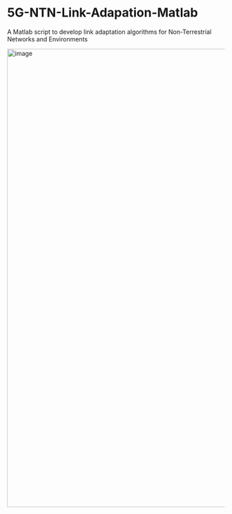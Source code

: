 # 5G-NTN-Link-Adapation-Matlab
A Matlab script to develop link adaptation algorithms for Non-Terrestrial Networks and Environments

<img width="1063" alt="image" src="https://github.com/macclab-stevens/5G-NTN-Link-Adapation-Matlab/assets/163568786/1c75d8b4-69f9-4443-84b2-68feda5b0a05">

